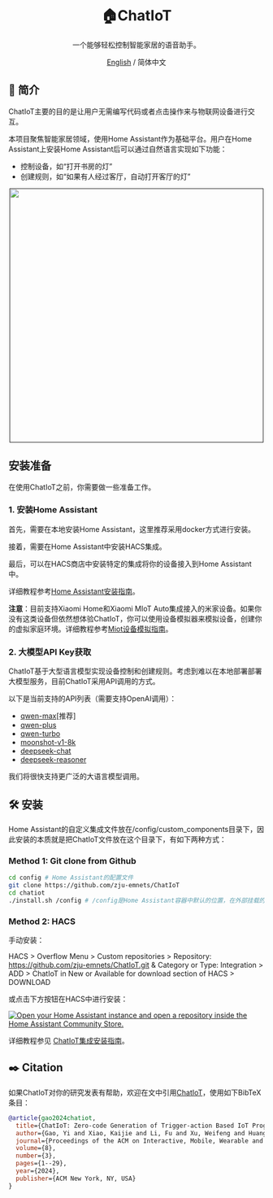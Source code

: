<div align="center">

<h1 align="center">🏠ChatIoT</h1>
一个能够轻松控制智能家居的语音助手。

[English](./README.md) / 简体中文
</div>

## 📝 简介
ChatIoT主要的目的是让用户无需编写代码或者点击操作来与物联网设备进行交互。

本项目聚焦智能家居领域，使用Home Assistant作为基础平台。用户在Home Assistant上安装Home Assistant后可以通过自然语言实现如下功能：
- 控制设备，如“打开书房的灯”
- 创建规则，如“如果有人经过客厅，自动打开客厅的灯”

<p align="center">
<a href=""><img src="docs\resources\ChatIoT_overview.png" width="500px"></a>
</p>

## 安装准备
在使用ChatIoT之前，你需要做一些准备工作。
### 1. 安装Home Assistant
首先，需要在本地安装Home Assistant，这里推荐采用docker方式进行安装。

接着，需要在Home Assistant中安装HACS集成。

最后，可以在HACS商店中安装特定的集成将你的设备接入到Home Assistant中。

详细教程参考[Home Assistant安装指南](./docs/Home_Assistant_Setup_CN.md)。

**注意**：目前支持Xiaomi Home和Xiaomi MIoT Auto集成接入的米家设备。如果你没有这类设备但依然想体验ChatIoT，你可以使用设备模拟器来模拟设备，创建你的虚拟家庭环境。详细教程参考[Miot设备模拟指南](./docs/Miot_Device_Setup_CN.md)。

### 2. 大模型API Key获取
ChatIoT基于大型语言模型实现设备控制和创建规则。考虑到难以在本地部署部署大模型服务，目前ChatIoT采用API调用的方式。

以下是当前支持的API列表（需要支持OpenAI调用）：

- [qwen-max](https://bailian.console.aliyun.com/?spm=a2c4g.11186623.0.0.57c055effQCwnp#/model-market)[推荐]
- [qwen-plus](https://bailian.console.aliyun.com/?spm=a2c4g.11186623.0.0.57c055effQCwnp#/model-market)
- [qwen-turbo](https://bailian.console.aliyun.com/?spm=a2c4g.11186623.0.0.57c055effQCwnp#/model-market)
- [moonshot-v1-8k](https://platform.moonshot.cn/console/api-keys)
- [deepseek-chat](https://platform.deepseek.com/api_keys)
- [deepseek-reasoner](https://platform.deepseek.com/api_keys)

我们将很快支持更广泛的大语言模型调用。

## 🛠️ 安装

Home Assistant的自定义集成文件放在/config/custom_components目录下，因此安装的本质就是把ChatIoT文件放在这个目录下，有如下两种方式：

### Method 1: Git clone from Github
```bash
cd config # Home Assistant的配置文件
git clone https://github.com/zju-emnets/ChatIoT
cd chatiot
./install.sh /config # /config是Home Assistant容器中默认的位置，在外部挂载的配置文件夹中操作时填写外部的绝对路径
```

### Method 2: HACS

手动安装：

HACS > Overflow Menu > Custom repositories > Repository: https://github.com/zju-emnets/ChatIoT.git & Category or Type: Integration > ADD > ChatIoT in New or Available for download section of HACS > DOWNLOAD

或点击下方按钮在HACS中进行安装：

[![Open your Home Assistant instance and open a repository inside the Home Assistant Community Store.](https://my.home-assistant.io/badges/hacs_repository.svg)](https://my.home-assistant.io/redirect/hacs_repository/?category=Integration&repository=ChatIoT&owner=zju-emnets)

详细教程参见 [ChatIoT集成安装指南](./docs/ChatIoT_Integration_Setup_CN.md)。

## ✒️ Citation

如果ChatIoT对你的研究发表有帮助，欢迎在文中引用[ChatIoT](https://maestro.acm.org/trk/clickp?ref=z16l2snue3_2-310b8_0x33ae25x01410&doi=3678585)，使用如下BibTeX条目：

```bibtex
@article{gao2024chatiot,
  title={ChatIoT: Zero-code Generation of Trigger-action Based IoT Programs},
  author={Gao, Yi and Xiao, Kaijie and Li, Fu and Xu, Weifeng and Huang, Jiaming and Dong, Wei},
  journal={Proceedings of the ACM on Interactive, Mobile, Wearable and Ubiquitous Technologies},
  volume={8},
  number={3},
  pages={1--29},
  year={2024},
  publisher={ACM New York, NY, USA}
}
```
